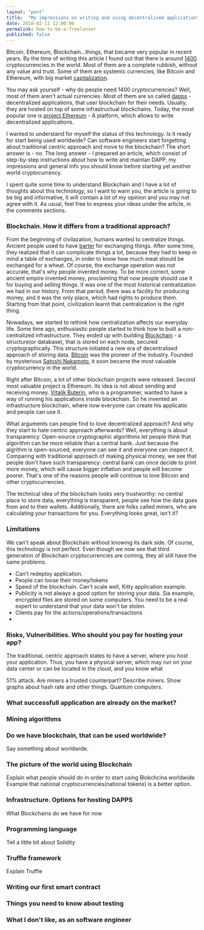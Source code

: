 ```yaml
---
layout: "post"
title:  "My impressions on writing and using decentralised application"
date: 2018-02-11 12:00:00
permalink: how-to-be-a-freelancer
published: false
---
```


Bitcoin, Ethereum, Blockchain...things, that became very popular in recent years. By the time of writing this article I found out that there is around [1400](https://en.wikipedia.org/wiki/List_of_cryptocurrencies) cryptocurrencies in the world. Most of them are a complete rubbish, without any value and trust. Some of them are systemic currencies, like Bitcoin and Ethereum, with big market [capitalization](https://coinmarketcap.com/). 

You may ask yourself - why do people need 1400 cryptocurrencies? Well, most of them aren't actual currencies. Most of them are so called [dapps](https://blockgeeks.com/guides/dapps/) - decentralized applications, that user blockchain for their needs. Usually, they are hosted on top of some infrastructual blockchains. Today, the most popular one is  [project Ethereum](https://www.ethereum.org/) - A platform, which allows to write decentralized applications.

I wanted to understand for myself the status of this technology. Is it ready for start being used worldwide? Can software engineers start forgetting about traditional centric approach and move to the blockchain? The short answer is - no. The long answer - I prepared an article, which consist of step-by-step instructions about how to write and maintan DAPP, my impressions and general info you should know before starting yet another world cryptocurrency.

I spent quite some time to understand Blockchain and I have a lot of thoughts about this technology, so I want to warn you, the article is going to be big and informative, it will contain a lot of my opinion and you may not agree with it. As usual, feel free to express your ideas under the article, in the comments sections.

### <a href="#" name=""><i class="fa fa-link anchor" aria-hidden="true"></i></a> Blockchain. How it differs from a traditional approach?

From the beginning of civilazation, humans wanted to centralize things. Ancient people used to have [barter](https://en.wikipedia.org/wiki/Barter) for exchanging things. After some time, they realized that it can complicate things a lot, because they had to keep in mind a table of exchanges, in order to know how much meat should be exchanged for a wheat. Of course, the exchange operation was not accurate, that's why people invented money. To be more correct, some ancient empire invented money, proclaiming that now people should use it for buying and selling things. It was one of the most historical centralization we had in our history. From that period, there was a facility for producing money, and it was the only place, which had rights to produce them. Starting from that point, civilization learnt that centralization is the right thing.

Nowadays, we started to rethink how centralization affects our everyday life. Some time ago, enthusiastic people started to think how to built a non-centralized infrastructure. They ended up with building [Blockchain](https://en.wikipedia.org/wiki/Blockchain) - a structure(or database), that is stored on each node, secured cryptographically. This structure initiated a new era of decentralised approach of storing data. [Bitcoin](https://en.wikipedia.org/wiki/Bitcoin) was the pioneer of the industry. Founded by mysterious [Satoshi Nakamoto](https://en.wikipedia.org/wiki/Satoshi_Nakamoto), it soon became the most valuable cryptocurrency in the world. 

Right after Bitcoin, a lot of other blockchain projects were released. Second most valuable project is Ethereum. Its idea is not about sending and receiving money. [Vitalik Buterin](https://en.wikipedia.org/wiki/Vitalik_Buterin), who is a programmer, wanted to have a way of running his applications inside blockchain. So he invented an infrastructure blockchain, where now everyone can create his applicatio and people can use it.

What arguments can people find to love decentralized approach? And why they start to hate centric approach afterwards? Well, everything is about transparency. Open-source cryptographic algorithms let people think that algorithm can be more reliable than a central bank. Just because the algrithm is open-sourced, everyone can see it and everyone can inspect it. Comparing with traditional approach of making physical money, we see that people don't have such transparency: central bank can once decide to print more money, which will cause bigger inflation and people will become poorer. That's one of the reasons people will continue to love Bitcoin and other cryptocurrencies.  

The technical idea of the blockchain looks very trustworthy: no central place to store data, everything is transparent, people see how the data goes from and to their wallets. Additionally, there are folks called miners, who are calculating your transactions for you. Everything looks great, isn't it?

### <a href="#" name=""><i class="fa fa-link anchor" aria-hidden="true"></i></a> Limitations

We can't speak about Blockchain without knowing its dark side. Of course, this technology is not perfect. Even though we now see that third generation of Blockchain cryptocurrencies are coming, they all still have the same problems.

* Can't redeploy application.
* People can loose their money/tokens
* Speed of the blockchain. Can't scale well, Kitty application example.
* Publicity is not always a good option for storing your data. Sia example, encrypted files are stored on some computers. You need to be a real expert to understand that your data won't be stolen.
* Clients pay for the actions/operations/transactions
* 

### <a href="#" name=""><i class="fa fa-link anchor" aria-hidden="true"></i></a> Risks, Vulneribilities. Who should you pay for hosting your app?

The traditional, centric approach states to have a server, where you host your application. Thus, you have a physical server, which may run on your data center or can be located in the cloud, and you know what  

51% attack.
Are miners a trusted counterpart? 
Describe miners.
Show graphs about hash rate and other things.
Quantum computers.

### <a href="#" name=""><i class="fa fa-link anchor" aria-hidden="true"></i></a> What successfull application are already on the market?

### <a href="#" name=""><i class="fa fa-link anchor" aria-hidden="true"></i></a> Mining algorithms

### <a href="#" name=""><i class="fa fa-link anchor" aria-hidden="true"></i></a> Do we have blockchain, that can be used worldwide?

Say something about worldwide.

### <a href="#" name=""><i class="fa fa-link anchor" aria-hidden="true"></i></a> The picture of the world using Blockchain

Explain what people should do in order to start using Blokchcina worldwide
Example that national cryptocurrencies(national tokens) is a better option.

### <a href="#" name=""><i class="fa fa-link anchor" aria-hidden="true"></i></a> Infrastructure. Options for hosting DAPPS

What Blockchains do we have for now

### <a href="#" name=""><i class="fa fa-link anchor" aria-hidden="true"></i></a> Programming language

Tell a little bit about Solidity

### <a href="#" name=""><i class="fa fa-link anchor" aria-hidden="true"></i></a> Truffle framework

Explain Truffle

### <a href="#" name=""><i class="fa fa-link anchor" aria-hidden="true"></i></a> Writing our first smart contract

### <a href="#" name=""><i class="fa fa-link anchor" aria-hidden="true"></i></a> Things you need to know about testing

### <a href="#" name=""><i class="fa fa-link anchor" aria-hidden="true"></i></a> What I don't like, as an software engineer

